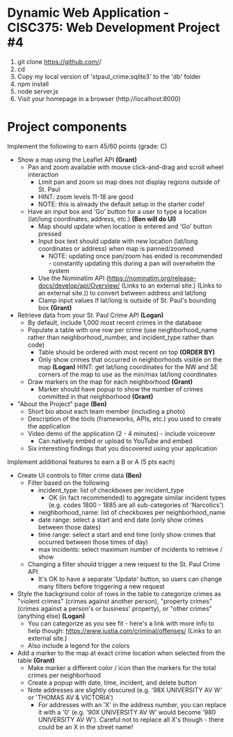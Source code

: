 # Dynamic Web Application - CISC375: Web Development Project #4

1. git clone https://github.com/<user>/<project>
2. cd <project>
3. Copy my local version of 'stpaul_crime.sqlite3' to the 'db' folder
4. npm install
5. node server.js
6. Visit your homepage in a browser (http://localhost:8000)

# Project components
Implement the following to earn 45/60 points (grade: C)

- Show a map using the Leaflet API **(Grant)**
  - Pan and zoom available with mouse click-and-drag and scroll wheel interaction
    - Limit pan and zoom so map does not display regions outside of St. Paul
    - HINT: zoom levels 11-18 are good
    - NOTE: this is already the default setup in the starter code!
  - Have an input box and 'Go' button for a user to type a location (lat/long coordinates, address, etc.) **(Ben will do UI)**
    - Map should update when location is entered and 'Go' button pressed
    - Input box text should update with new location (lat/long coordinates or address) when map is panned/zoomed
      - NOTE: updating once pan/zoom has ended is recommended - constantly updating this during a pan will overwhelm the system
    - Use the Nominatim API (https://nominatim.org/release-docs/develop/api/Overview/ (Links to an external site.) (Links to an external site.)) to convert between address and lat/long
    - Clamp input values if lat/long is outside of St. Paul's bounding box **(Grant)**
- Retrieve data from your St. Paul Crime API **(Logan)**
  - By default, include 1,000 most recent crimes in the database
  - Populate a table with one row per crime (use neighborhood_name rather than neighborhood_number, and incident_type rather than code)
    - Table should be ordered with most recent on top **(ORDER BY)**
    - Only show crimes that occurred in neighborhoods visible on the map **(Logan)**
HINT: get lat/long coordinates for the NW and SE corners of the map to use as the min/max lat/long coordinates
  - Draw markers on the map for each neighborhood **(Grant)**
    - Marker should have popup to show the number of crimes committed in that neighborhood **(Grant)**
- "About the Project" page **(Ben)**
  - Short bio about each team member (including a photo)
  - Description of the tools (frameworks, APIs, etc.) you used to create the application
  - Video demo of the application (2 - 4 minutes) - include voiceover 
    - Can natively embed or upload to YouTube and embed
  - Six interesting findings that you discovered using your application

Implement additional features to earn a B or A (5 pts each)

- Create UI controls to filter crime data **(Ben)**
  - Filter based on the following
    - incident_type: list of checkboxes per incident_type
      - OK (in fact recommended) to aggregate similar incident types (e.g. codes 1800 - 1885 are all sub-categories of 'Narcotics')
    - neighborhood_name: list of checkboxes per neighborhood_name
    - date range: select a start and end date (only show crimes between those dates)
    - time range: select a start and end time (only show crimes that occurred between those times of day)
    - max incidents: select maximum number of incidents to retrieve / show
  - Changing a filter should trigger a new request to the St. Paul Crime API
    - It's OK to have a separate 'Update' button, so users can change many filters before triggering a new request
- Style the background color of rows in the table to categorize crimes as "violent crimes" (crimes against another person), "property crimes" (crimes against a person's or business' property), or "other crimes" (anything else) **(Logan)**
  - You can categorize as you see fit - here's a link with more info to help though: https://www.justia.com/criminal/offenses/ (Links to an external site.)
  - Also include a legend for the colors
- Add a marker to the map at exact crime location when selected from the table **(Grant)**
  - Make marker a different color / icon than the markers for the total crimes per neighborhood
  - Create a popup with date, time, incident, and delete button
  - Note addresses are slightly obscured (e.g. '98X UNIVERSITY AV W' or 'THOMAS AV & VICTORIA')
    - For addresses with an 'X' in the address number, you can replace it with a '0' (e.g. '90X UNIVERSITY AV W' would become '980 UNIVERSITY AV W'). Careful not to replace all X's though - there could be an X in the street name!
    
